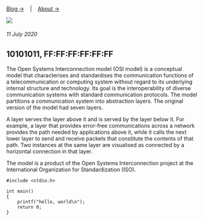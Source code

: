 [Blog →](../blog.md)
&nbsp;&nbsp;&nbsp;|&nbsp;&nbsp;&nbsp;
[About →](../README.md)

![](https://{{site.api_host}}/post-pixel.gif)

###### 11 July 2020
## 10101011, FF:FF:FF:FF:FF:FF

The Open Systems Interconnection model (OSI model) is a conceptual model that characterises and standardises the communication functions of a telecommunication or computing system without regard to its underlying internal structure and technology. Its goal is the interoperability of diverse communication systems with standard communication protocols. The model partitions a communication system into abstraction layers. The original version of the model had seven layers.

A layer serves the layer above it and is served by the layer below it. For example, a layer that provides error-free communications across a network provides the path needed by applications above it, while it calls the next lower layer to send and receive packets that constitute the contents of that path. Two instances at the same layer are visualised as connected by a horizontal connection in that layer.

The model is a product of the Open Systems Interconnection project at the International Organization for Standardization (ISO).

```
#include <stdio.h>

int main()
{
	printf("hello, world\n");
	return 0;
}
```
